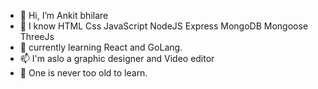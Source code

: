 - 👋 Hi, I’m Ankit bhilare
- 👀 I know HTML Css JavaScript NodeJS Express MongoDB Mongoose ThreeJs
- 🌱 currently learning React and GoLang.
- 📫 I'm aslo a graphic designer and Video editor
- 🏫 One is never too old to learn.
<!---
Ankitbhilare/Ankitbhilare is a ✨ special ✨ repository because its `README.md` (this file) appears on your GitHub profile.
You can click the Preview link to take a look at your changes.
--->
